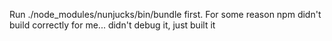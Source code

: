 Run ./node_modules/nunjucks/bin/bundle first.  For some reason npm didn't build correctly for me... didn't debug it, just built it
